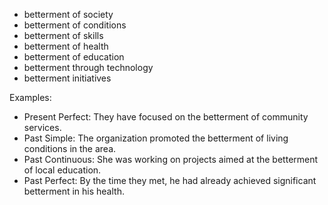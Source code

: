 
- betterment of society
- betterment of conditions
- betterment of skills
- betterment of health
- betterment of education
- betterment through technology
- betterment initiatives

Examples:
- Present Perfect: They have focused on the betterment of community services.
- Past Simple: The organization promoted the betterment of living conditions in the area.
- Past Continuous: She was working on projects aimed at the betterment of local education.
- Past Perfect: By the time they met, he had already achieved significant betterment in his health.